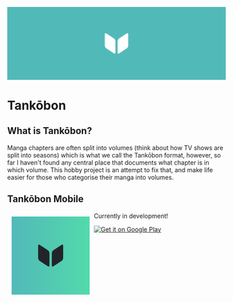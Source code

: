 ![header](brand/header.png)

# Tankōbon

## What is Tankōbon?

Manga chapters are often split into volumes (think about how TV shows are split into seasons) which is what we call the Tankōbon format, however, so far I haven't found any central place that documents what chapter is in which volume. This hobby project is an attempt to fix that, and make life easier for those who categorise their manga into volumes.

## Tankōbon Mobile

<img src="https://raw.githubusercontent.com/crxssed7/tankobon_mobile/master/android/app/src/main/res/mipmap-xxxhdpi/ic_launcher.png" align="left" width="180" hspace="10" vspace="10" />

Currently in development!

<a href="https://github.com/crxssed7/tankobon_mobile">
  <img
    alt="Get it on Google Play"
    height="80"
    src="https://pngimg.com/uploads/github/github_PNG15.png"/>
</a>